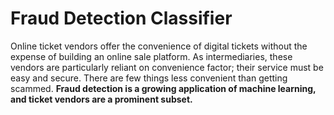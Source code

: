 # Fraud Detection Classifier

Online ticket vendors offer the convenience of digital tickets without the expense of building an online sale platform. As intermediaries, these vendors are particularly reliant on convenience factor; their service must be easy and secure. There are few things less convenient than getting scammed. **Fraud detection is a growing application of machine learning, and ticket vendors are a prominent subset.**
